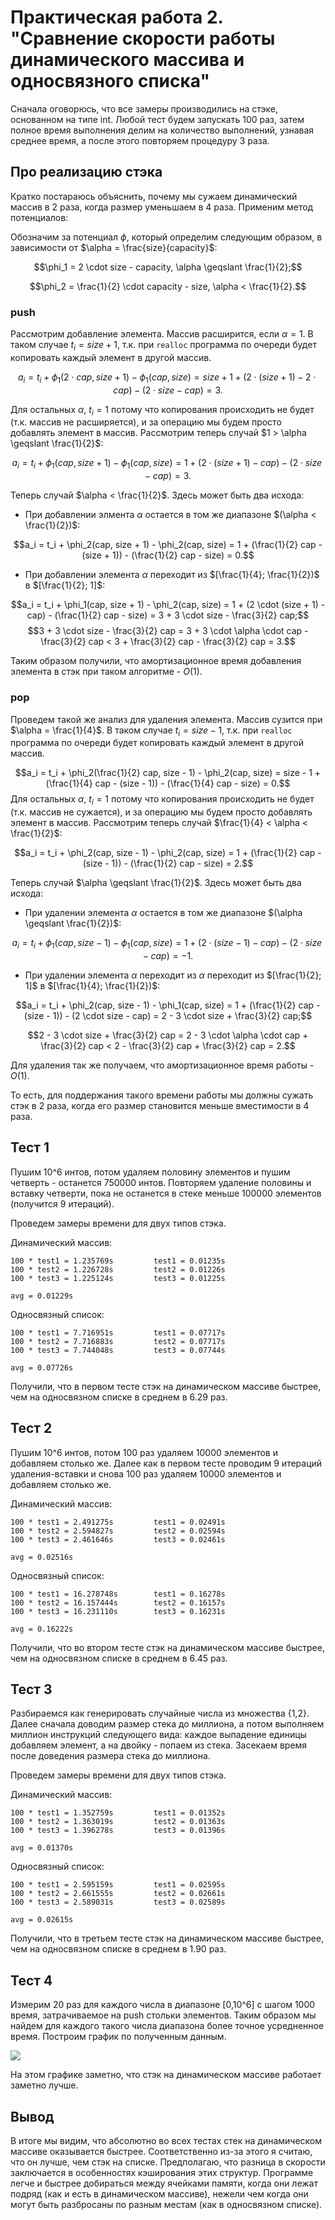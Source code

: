 # Практическая работа 2. "Сравнение скорости работы динамического массива и односвязного списка"

Сначала оговорюсь, что все замеры производились на стэке, основанном на типе int.
Любой тест будем запускать 100 раз, затем полное время выполнения делим на количество выполнений, узнавая среднее время, а после этого повторяем процедуру 3 раза.

## Про реализацию стэка

Кратко постараюсь объяснить, почему мы сужаем динамический массив в 2 раза, когда размер уменьшаем в 4 раза. Применим метод потенциалов:

Обозначим за потенциал $\phi$, который определим следующим образом, в зависимости от $\alpha = \frac{size}{capacity}$:

$$\phi_1 = 2 \cdot size - capacity, \alpha \geqslant \frac{1}{2};$$ 

$$\phi_2 = \frac{1}{2} \cdot capacity - size, \alpha < \frac{1}{2}.$$  

### push

Рассмотрим добавление элемента. Массив расширится, если $\alpha = 1$. В таком случае $t_i = size + 1$, т.к. при ```realloc``` программа по очереди будет копировать каждый элемент в другой массив.

$$a_i = t_i + \phi_1(2 \cdot cap, size + 1) - \phi_1(cap, size) = size + 1 + (2 \cdot (size + 1) - 2 \cdot cap) - (2 \cdot size - cap) = 3.$$

Для остальных $\alpha$, $t_i = 1$ потому что копирования происходить не будет (т.к. массив не расширяется), и за операцию мы будем просто добавлять элемент в массив. Рассмотрим теперь случай $1 > \alpha \geqslant \frac{1}{2}$:

$$a_i = t_i + \phi_1(cap, size + 1) - \phi_1(cap, size) = 1 + (2 \cdot (size + 1) - cap) - (2 \cdot size - cap) = 3.$$

Теперь случай $\alpha < \frac{1}{2}$. Здесь может быть два исхода:
- При добавлении элмента $\alpha$ остается в том же диапазоне $(\alpha < \frac{1}{2})$:

$$a_i = t_i + \phi_2(cap, size + 1) - \phi_2(cap, size) = 1 + (\frac{1}{2} cap - (size + 1)) - (\frac{1}{2} cap - size) = 0.$$

- При добавлении элемента $\alpha$ переходит из $[\frac{1}{4}; \frac{1}{2})$ в $[\frac{1}{2}; 1]$:

$$a_i = t_i + \phi_1(cap, size + 1) - \phi_2(cap, size) = 1 + (2 \cdot (size + 1) - cap) - (\frac{1}{2} cap - size) = 3 + 3 \cdot size - \frac{3}{2} cap;$$
$$3 + 3 \cdot size - \frac{3}{2} cap = 3 + 3 \cdot \alpha \cdot cap - \frac{3}{2} cap < 3 + \frac{3}{2} cap - \frac{3}{2} cap = 3.$$


Таким образом получили, что амортизационное время добавления элемента в стэк при таком алгоритме - $О(1)$.

### pop

Проведем такой же анализ для удаления элемента. Массив сузится при $\alpha = \frac{1}{4}$. В таком случае $t_i = size - 1$, т.к. при ```realloc``` программа по очереди будет копировать каждый элемент в другой массив.

$$a_i = t_i + \phi_2(\frac{1}{2} cap, size - 1) - \phi_2(cap, size) = size - 1 + (\frac{1}{4} cap - (size - 1)) - (\frac{1}{4} cap - size) = 0.$$
Для остальных $\alpha$, $t_i = 1$ потому что копирования происходить не будет (т.к. массив не сужается), и за операцию мы будем просто добавлять элемент в массив. Рассмотрим теперь случай $\frac{1}{4} < \alpha < \frac{1}{2}$:

$$a_i = t_i + \phi_2(cap, size - 1) - \phi_2(cap, size) = 1 + (\frac{1}{2} cap - (size - 1)) - (\frac{1}{2} cap - size) = 2.$$

Теперь случай $\alpha \geqslant \frac{1}{2}$. Здесь может быть два исхода:
- При удалении элемента $\alpha$ остается в том же диапазоне $(\alpha \geqslant \frac{1}{2})$:

$$a_i = t_i + \phi_1(cap, size - 1) - \phi_1(cap, size) = 1 + (2 \cdot (size - 1) - cap) - (2 \cdot size - cap) = -1.$$

- При удалении элемента $\alpha$ переходит из $\alpha$ переходит из $[\frac{1}{2}; 1]$ в $[\frac{1}{4}; \frac{1}{2})$:

$$a_i = t_i + \phi_2(cap, size - 1) - \phi_1(cap, size) = 1 + (\frac{1}{2} cap - (size - 1)) - (2 \cdot size - cap) = 2 - 3 \cdot size + \frac{3}{2} cap;$$


$$2 - 3 \cdot size + \frac{3}{2} cap = 2 - 3 \cdot \alpha \cdot cap + \frac{3}{2} cap < 2 - \frac{3}{2} cap + \frac{3}{2} cap = 2.$$



Для удаления так же получаем, что амортизационное время работы - $О(1)$.

То есть, для поддержания такого времени работы мы должны сужать стэк в 2 раза, когда его размер становится меньше вместимости в 4 раза.

## Тест 1

Пушим  10^6 интов, потом удаляем половину элементов и пушим четверть - останется 750000 интов. Повторяем удаление половины и вставку четверти, пока не останется в стеке меньше 100000 элементов (получится 9 итераций).

Проведем замеры времени для двух типов стэка.

Динамический массив:
```
100 * test1 = 1.235769s         test1 = 0.01235s
100 * test2 = 1.226728s         test2 = 0.01226s
100 * test3 = 1.225124s         test3 = 0.01225s

avg = 0.01229s
```

Односвязный список:
```
100 * test1 = 7.716951s         test1 = 0.07717s
100 * test2 = 7.716883s         test2 = 0.07717s
100 * test3 = 7.744048s         test3 = 0.07744s

avg = 0.07726s
```

Получили, что в первом тесте стэк на динамическом массиве быстрее, чем на односвязном списке в среднем в 6.29 раз.

## Тест 2

Пушим  10^6 интов, потом 100 раз удаляем 10000 элементов и добавляем столько же. Далее как в первом тесте проводим 9 итераций удаления-вставки и снова 100 раз удаляем 10000 элементов и добавляем столько же.

Динамический массив:
```
100 * test1 = 2.491275s         test1 = 0.02491s
100 * test2 = 2.594827s         test2 = 0.02594s
100 * test3 = 2.461646s         test3 = 0.02461s

avg = 0.02516s
```

Односвязный список:
```
100 * test1 = 16.278748s        test1 = 0.16278s
100 * test2 = 16.157444s        test2 = 0.16157s
100 * test3 = 16.231110s        test3 = 0.16231s

avg = 0.16222s
```

Получили, что во втором тесте стэк на динамическом массиве быстрее, чем на односвязном списке в среднем в 6.45 раз.

## Тест 3

Разбираемся как генерировать случайные числа из множества {1,2}. Далее сначала доводим размер стека до миллиона, а потом выполняем миллион инструкций следующего вида: каждое выпадение единицы добавляем элемент, а на двойку - попаем из стека. Засекаем время после доведения размера стека до миллиона.

Проведем замеры времени для двух типов стэка.

Динамический массив:
```
100 * test1 = 1.352759s         test1 = 0.01352s
100 * test2 = 1.363019s         test2 = 0.01363s
100 * test3 = 1.396278s         test3 = 0.01396s

avg = 0.01370s
```

Односвязный список:
```
100 * test1 = 2.595159s         test1 = 0.02595s
100 * test2 = 2.661555s         test2 = 0.02661s
100 * test3 = 2.589031s         test3 = 0.02589s

avg = 0.02615s
```

Получили, что в третьем тесте стэк на динамическом массиве быстрее, чем на односвязном списке в среднем в 1.90 раз.

## Тест 4

Измерим 20 раз для каждого числа в диапазоне [0,10^6] с шагом 1000 время, затрачиваемое на push стольки элементов. Таким образом мы найдем для каждого такого числа диапазона более точное усредненное время. Построим график по полученным данным.

![](pictures/graphic.png)

На этом графике заметно, что стэк на динамическом массиве работает заметно лучше.

## Вывод

В итоге мы видим, что абсолютно во всех тестах стек на динамическом массиве оказывается быстрее. Соответственно из-за этого я считаю, что он лучше, чем стэк на списке. Предполагаю, что разница в скорости заключается в особенностях кэширования этих структур. Программе легче и быстрее добираться между ячейками памяти, когда они лежат подряд (как и есть в динамическом массиве), нежели чем когда они могут быть разбросаны по разным местам (как в односвязном списке).
